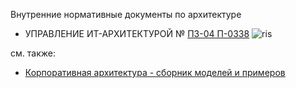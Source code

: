 Внутренние нормативные документы по архитектуре
- УПРАВЛЕНИЕ ИТ-АРХИТЕКТУРОЙ № [П3-04 П-0338](https://sskzvezda.ru/images/informaciya/%D0%9F3-04_%D0%9F-0338_%D0%B2%D0%B5%D1%80%D1%81%D0%B8%D1%8F_1.00.pdf)
![ris](https://avatars.dzeninfra.ru/get-zen_doc/4055701/pub_6259455a8892fe285c93fbb2_63e8bc6e7270fb396dd30ad8/scale_1200)

см. также:
- [Корпоративная архитектура - сборник моделей и примеров](https://dzen.ru/a/YllFWoiS_ihck_uy?sid=377487411271658495)
  
